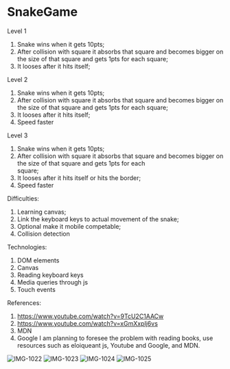 # SnakeGame

Level 1
1) Snake wins when it gets 10pts;
2) After collision with square it absorbs that square and becomes bigger on the size of that square and gets 1pts for each 
square;
3) It looses after it hits itself;

Level 2
1) Snake wins when it gets 10pts;
2) After collision with square it absorbs that square and becomes bigger on the size of that square and gets 1pts for each 
square;
3) It looses after it hits itself;
4) Speed faster

Level 3
1) Snake wins when it gets 10pts;
2) After collision with square it absorbs that square and becomes bigger on the size of that square and gets 1pts for each  
square;
3) It looses after it hits itself or hits the border;
4) Speed faster

Difficulties:
1) Learning canvas;
2) Link the keyboard keys to actual movement of the snake;
3) Optional make it mobile competable;
4) Collision detection

Technologies:
1) DOM elements
2) Canvas
3) Reading keyboard keys
4) Media queries through js
5) Touch events

References:
1) https://www.youtube.com/watch?v=9TcU2C1AACw
2) https://www.youtube.com/watch?v=xGmXxpIj6vs
3) MDN
4) Google
I am planning to foresee the problem with reading books, use resources such as eloiqueant js, Youtube and Google, and MDN.

![IMG-1022](https://user-images.githubusercontent.com/39839481/55360497-8a1b7080-54a2-11e9-870e-170b847715b9.JPG)
![IMG-1023](https://user-images.githubusercontent.com/39839481/55360498-8a1b7080-54a2-11e9-817c-b6dd4f04b92c.JPG)
![IMG-1024](https://user-images.githubusercontent.com/39839481/55360499-8a1b7080-54a2-11e9-8c11-370e75c0347a.JPG)
![IMG-1025](https://user-images.githubusercontent.com/39839481/55360500-8a1b7080-54a2-11e9-93ae-7fd037774fbc.JPG)
